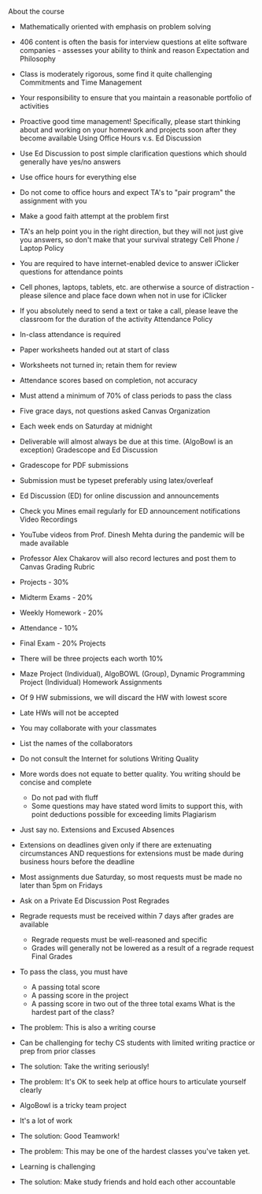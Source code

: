 About the course
- Mathematically oriented with emphasis on problem solving
- 406 content is often the basis for interview questions at elite software companies - assesses your ability to think and reason
Expectation and Philosophy
- Class is moderately rigorous, some find it quite challenging
Commitments and Time Management
- Your responsibility to ensure that you maintain a reasonable portfolio of activities
- Proactive good time management! Specifically, please start thinking about and working on your homework and projects soon after they become available
Using Office Hours v.s. Ed Discussion
- Use Ed Discussion to post simple clarification questions which should generally have yes/no answers
- Use office hours for everything else
- Do not come to office hours and expect TA's to "pair program" the assignment with you
- Make a good faith attempt at the problem first
- TA's an help point you in the right direction, but they will not just give you answers, so don't make that your survival strategy
Cell Phone / Laptop Policy
- You are required to have internet-enabled device to answer iClicker questions for attendance points
- Cell phones, laptops, tablets, etc. are otherwise a source of distraction - please silence and place face down when not in use for iClicker
- If you absolutely need to send a text or take a call, please leave the classroom for the duration of the activity
Attendance Policy
- In-class attendance is required
- Paper worksheets handed out at start of class
- Worksheets not turned in; retain them for review
- Attendance scores based on completion, not accuracy
- Must attend a minimum of 70% of class periods to pass the class
- Five grace days, not questions asked
Canvas Organization
- Each week ends on Saturday at midnight
- Deliverable will almost always be due at this time. (AlgoBowl is an exception)
Gradescope and Ed Discussion
- Gradescope for PDF submissions
- Submission must be typeset preferably using latex/overleaf
- Ed Discussion (ED) for online discussion and announcements
- Check you Mines email regularly for ED announcement notifications
Video Recordings
- YouTube videos from Prof. Dinesh Mehta during the pandemic will be made available
- Professor Alex Chakarov will also record lectures and post them to Canvas
Grading Rubric
- Projects - 30%
- Midterm Exams - 20%
- Weekly Homework -  20%
- Attendance - 10%
- Final Exam - 20%
Projects
- There will be three projects each worth 10%
- Maze Project (Individual), AlgoBOWL (Group), Dynamic Programming Project (Individual)
Homework Assignments
- Of 9 HW submissions, we will discard the HW with lowest score
- Late HWs will not be accepted
- You may collaborate with your classmates
- List the names of the collaborators
- Do not consult the Internet for solutions
Writing Quality
- More words does not equate to better quality. You writing should be concise and complete
     - Do not pad with fluff
     - Some questions may have stated word limits to support this, with point deductions possible for exceeding limits
Plagiarism
- Just say no.
Extensions and Excused Absences
- Extensions on deadlines given only if there are extenuating circumstances AND requestions for extensions must be made during business hours before the deadline
- Most assignments due Saturday, so most requests must be made no later than 5pm on Fridays
- Ask on a Private Ed Discussion Post
Regrades
- Regrade requests must be received within 7 days after grades are available
    - Regrade requests must be well-reasoned and specific
    - Grades will generally not be lowered as a result of a regrade request
Final Grades
- To pass the class, you must have 
    - A passing total score
    - A passing score in the project
    - A passing score in two out of the three total exams
What is the hardest part of the class?
- The problem: This is also a writing course
- Can be challenging for techy CS students with limited writing practice or prep from prior classes
- The solution: Take the writing seriously!

- The problem: It's OK to seek help at office hours to articulate yourself clearly
- AlgoBowl is a tricky team project
- It's a lot of work
- The solution: Good Teamwork!

- The problem: This may be one of the hardest classes you've taken yet.
- Learning is challenging
- The solution: Make study friends and hold each other accountable
